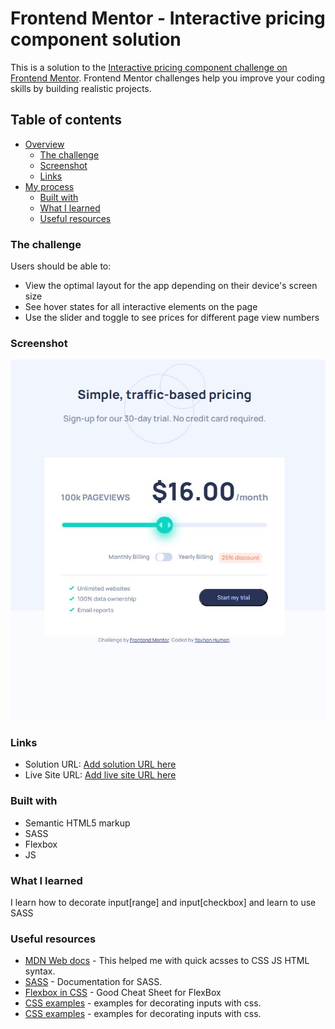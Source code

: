 # Frontend Mentor - Interactive pricing component solution

This is a solution to the [Interactive pricing component challenge on Frontend Mentor](https://www.frontendmentor.io/challenges/interactive-pricing-component-t0m8PIyY8). Frontend Mentor challenges help you improve your coding skills by building realistic projects. 

## Table of contents

- [Overview](#overview)
  - [The challenge](#the-challenge)
  - [Screenshot](#screenshot)
  - [Links](#links)
- [My process](#my-process)
  - [Built with](#built-with)
  - [What I learned](#what-i-learned)
  - [Useful resources](#useful-resources)


### The challenge

Users should be able to:

- View the optimal layout for the app depending on their device's screen size
- See hover states for all interactive elements on the page
- Use the slider and toggle to see prices for different page view numbers

### Screenshot

![](./screenshot.jpg)

### Links

- Solution URL: [Add solution URL here](https://your-solution-url.com)
- Live Site URL: [Add live site URL here](https://your-live-site-url.com)


### Built with

- Semantic HTML5 markup
- SASS
- Flexbox
- JS

### What I learned

I learn how to decorate input[range] and input[checkbox]
and learn to use SASS

### Useful resources

- [MDN Web docs](https://developer.mozilla.org/) - This helped me with quick acsses to CSS JS HTML syntax.
- [SASS](https://sass-lang.com/) - Documentation for SASS.
- [Flexbox in CSS](https://medium.com/@stasonmars/вёрстка-на-flexbox-в-css-полный-справочник-e26662cf87e0) - Good Cheat Sheet for FlexBox
- [CSS examples](https://html5css.ru/howto/howto_css_switch.php) - examples for decorating inputs with css.
- [CSS examples](https://blog.logrocket.com/creating-custom-css-range-slider-javascript-upgrades/) - examples for decorating inputs with css.

